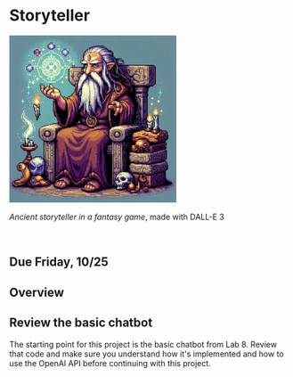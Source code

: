 # Storyteller

<img src="narrator.png" width="300px" />

*Ancient storyteller in a fantasy game*, made with DALL-E 3

<br/>

## Due Friday, 10/25

## Overview


## Review the basic chatbot

The starting point for this project is the basic chatbot from Lab 8. Review that code and make sure you understand how it's implemented and how to use the OpenAI API before continuing with this project.


## 
